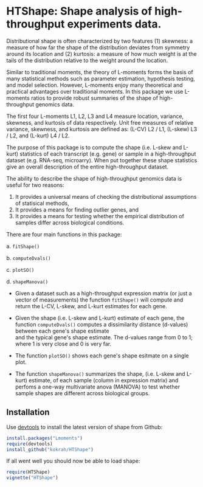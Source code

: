 HTShape: Shape analysis of high-throughput experiments data.
==========================================================

Distributional shape is often characterized by 
two features 
(1) skewness: a measure of how far the
shape of the distribution deviates from symmetry
around its location and 
(2) kurtosis: a measure of how much
weight is at the tails of the distribution relative 
to the weight around the location.

Similar to traditional moments,
the theory of L-moments
forms the basis of many statistical methods 
such as parameter estimation, hypothesis testing, 
and model selection. However, L-moments enjoy 
many theoretical and practical advantages over
traditional moments.
In this package we use L-moments ratios to
provide robust summaries of the shape of high-throughput
genomics data.

The first four L-moments L1, L2, L3 
and L4 measure location, variance,
skewness, and kurtosis of data respectively. 
Unit free measures of relative variance, skewness,
and kurtosis are defined as: 
(L-CV) L2 / L1, 
(L-skew) L3 / L2,
and 
(L-kurt) L4 / L2.

The purpose of this package is to compute
the shape (i.e. L-skew and L-kurt) statistics of each 
transcript (e.g. gene) or sample
in a high-throughput dataset (e.g. RNA-seq, microarry).
When put together these shape statistics give an overall
description of the entire high-throughput dataset.

The ability to describe the shape of high-throughput
genomics data is useful for two reasons: 
1. It provides a universal means of checking the distributional 
assumptions of statisical methods,
2. It provides a means for finding outlier genes, and
3. It provides a means for testing whether the empirical distribution
of samples differ across biological conditions.

There are four main functions in this package:

a. `fitShape()`

b. `computeDvals()`

c. `plotSO()`

d. `shapeManova()`

* Given a dataset such as a high-throughput expression matrix 
  (or just a vector of measurements) the function `fitShape()`
  will compute and return the L-CV, L-skew, and L-kurt estimates
  for each gene.

* Given the shape (i.e. L-skew and L-kurt) estimate of each gene, 
  the function `computeDvals()` computes a dissimilarity 
  distance (d-values) between each gene's shape estimate  
  and the typical gene's shape estimate.
  The d-values range from 0 to 1; where 1 is very close and 
  0 is very far.

* The function `plotSO()` shows 
  each gene's shape esitmate on a single plot. 

* The function `shapeManova()` summarizes the shape,
  (i.e. L-skew and L-kurt) estimate, of each sample 
  (column in expression matrix) and perfoms a one-way
  multivariate anova (MANOVA) to test whether sample shapes 
  are different across biological groups.

## Installation

Use [devtools](https://github.com/hadley/devtools) to install the latest
version of shape from Github:

```r
install.packages("Lmoments")
require(devtools)
install_github("kokrah/HTShape")
```

If all went well you should now be able to load shape:
```r
require(HTShape)
vignette("HTShape")
```